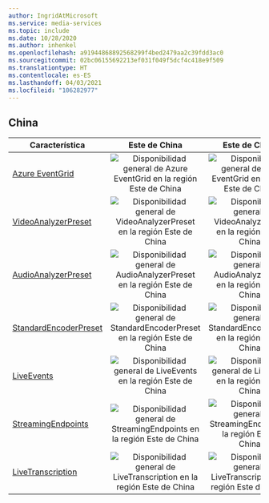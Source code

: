 ```yaml
---
author: IngridAtMicrosoft
ms.service: media-services
ms.topic: include
ms.date: 10/28/2020
ms.author: inhenkel
ms.openlocfilehash: a91944868892568299f4bed2479aa2c39fdd3ac0
ms.sourcegitcommit: 02bc06155692213ef031f049f5dcf4c418e9f509
ms.translationtype: HT
ms.contentlocale: es-ES
ms.lasthandoff: 04/03/2021
ms.locfileid: "106282977"
---
```

<!--Feature availability in region-->
## <a name="china"></a>China

| Característica | Este de China | Este de China 2 | Norte de China |
| --- | :---: | :---: | :---: |
| [Azure EventGrid](../monitoring/reacting-to-media-services-events.md) |![Disponibilidad general de Azure EventGrid en la región Este de China](../media/azure-clouds-regions/ga.svg)  |![Disponibilidad general de Azure EventGrid en la región Este de China 2](../media/azure-clouds-regions/ga.svg) |![Disponibilidad general de Azure EventGrid en la región Norte de China](../media/azure-clouds-regions/ga.svg) |
| [VideoAnalyzerPreset](../analyze-video-audio-files-concept.md) |![Disponibilidad general de VideoAnalyzerPreset en la región Este de China](../media/azure-clouds-regions/ga.svg)  | ![Disponibilidad general de VideoAnalyzerPreset en la región Este de China 2](../media/azure-clouds-regions/ga.svg) |![Disponibilidad general de VideoAnalyzerPreset en la región Norte de China](../media/azure-clouds-regions/ga.svg) |
| [AudioAnalyzerPreset](../analyze-video-audio-files-concept.md) |![Disponibilidad general de AudioAnalyzerPreset en la región Este de China](../media/azure-clouds-regions/ga.svg)  | ![Disponibilidad general de AudioAnalyzerPreset en la región Este de China 2](../media/azure-clouds-regions/ga.svg) |![Disponibilidad general de AudioAnalyzerPreset en la región Norte de China](../media/azure-clouds-regions/ga.svg) |
| [StandardEncoderPreset](../encode-concept.md) |![Disponibilidad general de StandardEncoderPreset en la región Este de China](../media/azure-clouds-regions/ga.svg)  | ![Disponibilidad general de StandardEncoderPreset en la región Este de China 2](../media/azure-clouds-regions/ga.svg) |![Disponibilidad general de StandardEncoderPreset en la región Norte de China](../media/azure-clouds-regions/ga.svg) |
| [LiveEvents](../stream-live-streaming-concept.md) |![Disponibilidad general de LiveEvents en la región Este de China](../media/azure-clouds-regions/ga.svg)  | ![Disponibilidad general de LiveEvents en la región Este de China 2](../media/azure-clouds-regions/ga.svg) |![Disponibilidad general de LiveEvents en la región Norte de China](../media/azure-clouds-regions/ga.svg) |
| [StreamingEndpoints](../stream-streaming-endpoint-concept.md) |![Disponibilidad general de StreamingEndpoints en la región Este de China](../media/azure-clouds-regions/ga.svg) | ![Disponibilidad general de StreamingEndpoints en la región Este de China 2](../media/azure-clouds-regions/ga.svg)  |![Disponibilidad general de StreamingEndpoints en la región Norte de China](../media/azure-clouds-regions/ga.svg) |
| [LiveTranscription](../live-event-live-transcription-how-to.md) |![Disponibilidad general de LiveTranscription en la región Este de China](../media/azure-clouds-regions/ga.svg) |![Disponibilidad general de LiveTranscription en la región Este de China 2](../media/azure-clouds-regions/ga.svg) |![Disponibilidad general de LiveTranscription en la región Norte de China](../media/azure-clouds-regions/ga.svg) |

